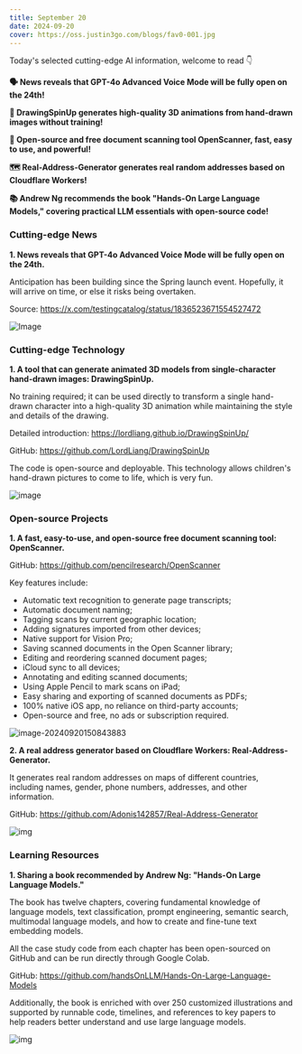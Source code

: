 ```yaml
---
title: September 20
date: 2024-09-20
cover: https://oss.justin3go.com/blogs/fav0-001.jpg
---
```



Today's selected cutting-edge AI information, welcome to read 👇

**🗣️ News reveals that GPT-4o Advanced Voice Mode will be fully open on the 24th!**

**🎨 DrawingSpinUp generates high-quality 3D animations from hand-drawn images without training!**

**📄 Open-source and free document scanning tool OpenScanner, fast, easy to use, and powerful!**

**🗺️ Real-Address-Generator generates real random addresses based on Cloudflare Workers!**

**📚 Andrew Ng recommends the book "Hands-On Large Language Models," covering practical LLM essentials with open-source code!**

### Cutting-edge News

**1. News reveals that GPT-4o Advanced Voice Mode will be fully open on the 24th.**

Anticipation has been building since the Spring launch event. Hopefully, it will arrive on time, or else it risks being overtaken.

Source: https://x.com/testingcatalog/status/1836523671554527472

![Image](https://cdn.jsdelivr.net/gh/freelander/oss@master/ai-daily/2024-09-20/GXykWIOa4AAnClM.jpeg)

### Cutting-edge Technology

**1. A tool that can generate animated 3D models from single-character hand-drawn images: DrawingSpinUp.**

No training required; it can be used directly to transform a single hand-drawn character into a high-quality 3D animation while maintaining the style and details of the drawing.

Detailed introduction: https://lordliang.github.io/DrawingSpinUp/

GitHub: https://github.com/LordLiang/DrawingSpinUp

The code is open-source and deployable. This technology allows children's hand-drawn pictures to come to life, which is very fun.

![image](https://cdn.jsdelivr.net/gh/freelander/oss@master/ai-daily/2024-09-20/fig_teaser.png)

### Open-source Projects

**1. A fast, easy-to-use, and open-source free document scanning tool: OpenScanner.**

GitHub: https://github.com/pencilresearch/OpenScanner

Key features include:

- Automatic text recognition to generate page transcripts;
- Automatic document naming;
- Tagging scans by current geographic location;
- Adding signatures imported from other devices;
- Native support for Vision Pro;
- Saving scanned documents in the Open Scanner library;
- Editing and reordering scanned document pages;
- iCloud sync to all devices;
- Annotating and editing scanned documents;
- Using Apple Pencil to mark scans on iPad;
- Easy sharing and exporting of scanned documents as PDFs;
- 100% native iOS app, no reliance on third-party accounts;
- Open-source and free, no ads or subscription required.

![image-20240920150843883](https://cdn.jsdelivr.net/gh/freelander/oss@master/ai-daily/2024-09-20/image-20240920150843883.png)

**2. A real address generator based on Cloudflare Workers: Real-Address-Generator.**

It generates real random addresses on maps of different countries, including names, gender, phone numbers, addresses, and other information.

GitHub: https://github.com/Adonis142857/Real-Address-Generator

![img](https://cdn.jsdelivr.net/gh/freelander/oss@master/ai-daily/2024-09-20/example.png)

### Learning Resources

**1. Sharing a book recommended by Andrew Ng: "Hands-On Large Language Models."**

The book has twelve chapters, covering fundamental knowledge of language models, text classification, prompt engineering, semantic search, multimodal language models, and how to create and fine-tune text embedding models.

All the case study code from each chapter has been open-sourced on GitHub and can be run directly through Google Colab.

GitHub: https://github.com/handsOnLLM/Hands-On-Large-Language-Models

Additionally, the book is enriched with over 250 customized illustrations and supported by runnable code, timelines, and references to key papers to help readers better understand and use large language models.

![img](https://cdn.jsdelivr.net/gh/freelander/oss@master/ai-daily/2024-09-20/book_cover.png)
